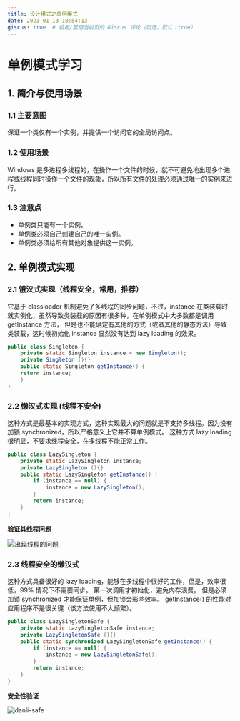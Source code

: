 ```yaml
---
title: 设计模式之单例模式
date: 2023-01-13 10:54:13
giscus: true  # 启用/禁用当前页的 Giscus 评论（可选，默认：true）
---
```

# 单例模式学习

## 1. 简介与使用场景
### 1.1 主要意图
保证一个类仅有一个实例，并提供一个访问它的全局访问点。
### 1.2 使用场景
Windows 是多进程多线程的，在操作一个文件的时候，就不可避免地出现多个进程或线程同时操作一个文件的现象，所以所有文件的处理必须通过唯一的实例来进行。
### 1.3 注意点
- 单例类只能有一个实例。
- 单例类必须自己创建自己的唯一实例。
- 单例类必须给所有其他对象提供这一实例。

## 2. 单例模式实现
### 2.1 饿汉式实现（线程安全，常用，推荐）
它基于 classloader 机制避免了多线程的同步问题，不过，instance 在类装载时就实例化，虽然导致类装载的原因有很多种，在单例模式中大多数都是调用 getInstance 方法， 但是也不能确定有其他的方式（或者其他的静态方法）导致类装载，这时候初始化 instance 显然没有达到 lazy loading 的效果。
```java
public class Singleton {  
    private static Singleton instance = new Singleton();  
    private Singleton (){}  
    public static Singleton getInstance() {  
    return instance;  
    }  
}
```
### 2.2 懒汉式实现 (线程不安全)
这种方式是最基本的实现方式，这种实现最大的问题就是不支持多线程。因为没有加锁 synchronized，所以严格意义上它并不算单例模式。 这种方式 lazy loading 很明显，不要求线程安全，在多线程不能正常工作。
```java
public class LazySingleton {
    private static LazySingleton instance;
    private LazySingleton (){}
    public static LazySingleton getInstance() {
        if (instance == null) {
            instance = new LazySingleton();
        }
        return instance;
    }
}
```

**验证其线程问题**

![出现线程的问题](https://pic-go.oss-cn-shanghai.aliyuncs.com/typora-img/202301131039633.png)

### 2.3 线程安全的懒汉式

这种方式具备很好的 lazy loading，能够在多线程中很好的工作，但是，效率很低，99% 情况下不需要同步。 第一次调用才初始化，避免内存浪费。 但是必须加锁 synchronized 才能保证单例，但加锁会影响效率。 getInstance() 的性能对应用程序不是很关键（该方法使用不太频繁）。
```java
public class LazySingletonSafe {
    private static LazySingletonSafe instance;
    private LazySingletonSafe (){}
    public static synchronized LazySingletonSafe getInstance() {
        if (instance == null) {
            instance = new LazySingletonSafe();
        }
        return instance;
    }
}
```

**安全性验证**

![danli-safe](https://pic-go.oss-cn-shanghai.aliyuncs.com/typora-img/202301131040857.png)